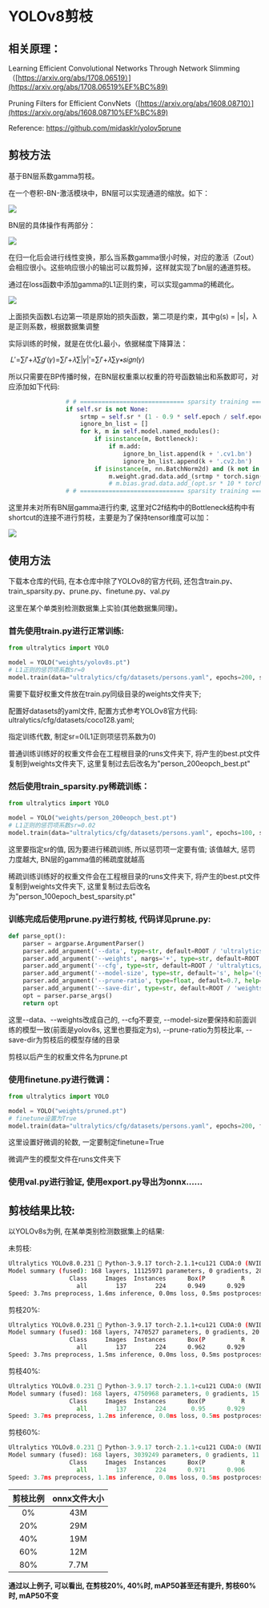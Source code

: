 # YOLOv8剪枝



## 相关原理：

Learning Efficient Convolutional Networks Through Network Slimming（[https://arxiv.org/abs/1708.06519）](https://arxiv.org/abs/1708.06519%EF%BC%89)

Pruning Filters for Efficient ConvNets（[https://arxiv.org/abs/1608.08710）](https://arxiv.org/abs/1608.08710%EF%BC%89)

Reference: https://github.com/midasklr/yolov5prune



## 剪枝方法

基于BN层系数gamma剪枝。

在一个卷积-BN-激活模块中，BN层可以实现通道的缩放。如下：

![](assets/BN.jpg)

BN层的具体操作有两部分：

![](assets/BN_formula.jpg)

在归一化后会进行线性变换，那么当系数gamma很小时候，对应的激活（Zout）会相应很小。这些响应很小的输出可以裁剪掉，这样就实现了bn层的通道剪枝。

通过在loss函数中添加gamma的L1正则约束，可以实现gamma的稀疏化。

![](assets/loss.jpg)



上面损失函数L右边第一项是原始的损失函数，第二项是约束，其中g(s) = |s|，λ是正则系数，根据数据集调整

实际训练的时候，就是在优化L最小，依据梯度下降算法：

​								𝐿′=∑𝑙′+𝜆∑𝑔′(𝛾)=∑𝑙′+𝜆∑|𝛾|′=∑𝑙′+𝜆∑𝛾∗𝑠𝑖𝑔𝑛(𝛾)

所以只需要在BP传播时候，在BN层权重乘以权重的符号函数输出和系数即可，对应添加如下代码:

```python
                # # ============================= sparsity training ========================== #
                if self.sr is not None:
                    srtmp = self.sr * (1 - 0.9 * self.epoch / self.epochs)  
                    ignore_bn_list = []
                    for k, m in self.model.named_modules():
                        if isinstance(m, Bottleneck):
                            if m.add:               
                                ignore_bn_list.append(k + '.cv1.bn')                   
                                ignore_bn_list.append(k + '.cv2.bn')                   
                        if isinstance(m, nn.BatchNorm2d) and (k not in ignore_bn_list):
                            m.weight.grad.data.add_(srtmp * torch.sign(m.weight.data))  # L1
                            # m.bias.grad.data.add_(opt.sr * 10 * torch.sign(m.bias.data))  
                # # ============================= sparsity training ========================== #
```

这里并未对所有BN层gamma进行约束, 这里对C2f结构中的Bottleneck结构中有shortcut的连接不进行剪枝，主要是为了保持tensor维度可以加：

![](assets/c2f.jpg)



## 使用方法

下载本仓库的代码, 在本仓库中除了YOLOv8的官方代码, 还包含train.py、train_sparsity.py、prune.py、finetune.py、val.py

这里在某个单类别检测数据集上实验(其他数据集同理)。

### 首先使用train.py进行正常训练:

```python
from ultralytics import YOLO

model = YOLO("weights/yolov8s.pt")
# L1正则的惩罚项系数sr=0
model.train(data="ultralytics/cfg/datasets/persons.yaml", epochs=200, sr=0)
```

需要下载好权重文件放在train.py同级目录的weights文件夹下;

配置好datasets的yaml文件,  配置方式参考YOLOv8官方代码: ultralytics/cfg/datasets/coco128.yaml;

指定训练代数, 制定sr=0(L1正则项惩罚系数为0)

普通训练训练好的权重文件会在工程根目录的runs文件夹下,  将产生的best.pt文件复制到weights文件夹下, 这里复制过去后改名为"person_200eopch_best.pt"



### 然后使用train_sparsity.py稀疏训练：

```python
from ultralytics import YOLO

model = YOLO("weights/person_200eopch_best.pt")
# L1正则的惩罚项系数sr=0.02
model.train(data="ultralytics/cfg/datasets/persons.yaml", epochs=100, sr=0.02)
```

这里要指定sr的值, 因为要进行稀疏训练, 所以惩罚项一定要有值; 该值越大, 惩罚力度越大, BN层的gamma值的稀疏度就越高

稀疏训练训练好的权重文件会在工程根目录的runs文件夹下,  将产生的best.pt文件复制到weights文件夹下, 这里复制过去后改名为"person_100epoch_best_sparsity.pt"



### 训练完成后使用prune.py进行剪枝, 代码详见prune.py:

```python
def parse_opt():
    parser = argparse.ArgumentParser()
    parser.add_argument('--data', type=str, default=ROOT / 'ultralytics/cfg/datasets/persons.yaml', help='dataset.yaml path')
    parser.add_argument('--weights', nargs='+', type=str, default=ROOT / 'weights/person_100epoch_best_sparsity.pt', help='model.pt path(s)')
    parser.add_argument('--cfg', type=str, default=ROOT / 'ultralytics/cfg/models/v8/yolov8.yaml', help='model.yaml path')
    parser.add_argument('--model-size', type=str, default='s', help='(yolov8)n, s, m, l or x?')
    parser.add_argument('--prune-ratio', type=float, default=0.7, help='prune ratio')
    parser.add_argument('--save-dir', type=str, default=ROOT / 'weights', help='pruned model weight save dir')
    opt = parser.parse_args()
    return opt
```

这里--data、--weights改成自己的,  --cfg不要变, --model-size要保持和前面训练的模型一致(前面是yolov8s, 这里也要指定为s), --prune-ratio为剪枝比率, --save-dir为剪枝后的模型存储的目录

剪枝以后产生的权重文件名为prune.pt



### 使用finetune.py进行微调：

```python
from ultralytics import YOLO

model = YOLO("weights/pruned.pt")
# finetune设置为True
model.train(data="ultralytics/cfg/datasets/persons.yaml", epochs=200, finetune=True)
```

这里设置好微调的轮数, 一定要制定finetune=True

微调产生的模型文件在runs文件夹下



### 使用val.py进行验证, 使用export.py导出为onnx......



## 剪枝结果比较:

以YOLOv8s为例, 在某单类别检测数据集上的结果:

未剪枝:

```bash
Ultralytics YOLOv8.0.231 🚀 Python-3.9.17 torch-2.1.1+cu121 CUDA:0 (NVIDIA GeForce RTX 2070 SUPER, 7972MiB)
Model summary (fused): 168 layers, 11125971 parameters, 0 gradients, 28.4 GFLOPs
                 Class     Images  Instances      Box(P          R      mAP50  mAP50-95): 
                   all        137        224      0.949      0.929      0.964      0.688
Speed: 3.7ms preprocess, 1.6ms inference, 0.0ms loss, 0.5ms postprocess per image
```

剪枝20%:

``` bash
Ultralytics YOLOv8.0.231 🚀 Python-3.9.17 torch-2.1.1+cu121 CUDA:0 (NVIDIA GeForce RTX 2070 SUPER, 7972MiB)
Model summary (fused): 168 layers, 7470527 parameters, 0 gradients, 20.2 GFLOPs
                 Class     Images  Instances      Box(P          R      mAP50  mAP50-95): 
                   all        137        224      0.962      0.929      0.969      0.704
Speed: 3.7ms preprocess, 1.5ms inference, 0.0ms loss, 0.5ms postprocess per image
```

剪枝40%:

```python
Ultralytics YOLOv8.0.231 🚀 Python-3.9.17 torch-2.1.1+cu121 CUDA:0 (NVIDIA GeForce RTX 2070 SUPER, 7972MiB)
Model summary (fused): 168 layers, 4750968 parameters, 0 gradients, 15.3 GFLOPs
                 Class     Images  Instances      Box(P          R      mAP50  mAP50-95):
                   all        137        224       0.95      0.929      0.972      0.701
Speed: 3.7ms preprocess, 1.2ms inference, 0.0ms loss, 0.5ms postprocess per image
```

剪枝60%:

```python
Ultralytics YOLOv8.0.231 🚀 Python-3.9.17 torch-2.1.1+cu121 CUDA:0 (NVIDIA GeForce RTX 2070 SUPER, 7972MiB)
Model summary (fused): 168 layers, 3039249 parameters, 0 gradients, 11.3 GFLOPs
                 Class     Images  Instances      Box(P          R      mAP50  mAP50-95): 
                   all        137        224      0.971      0.906      0.964      0.694
Speed: 3.7ms preprocess, 1.1ms inference, 0.0ms loss, 0.5ms postprocess per image
```

| 剪枝比例 | onnx文件大小 |
| :--: | :------: |
|  0%  |   43M    |
| 20%  |   29M    |
| 40%  |   19M    |
| 60%  |   12M    |
| 80%  |   7.7M   |

**通过以上例子, 可以看出, 在剪枝20%, 40%时, mAP50甚至还有提升, 剪枝60%时, mAP50不变**









